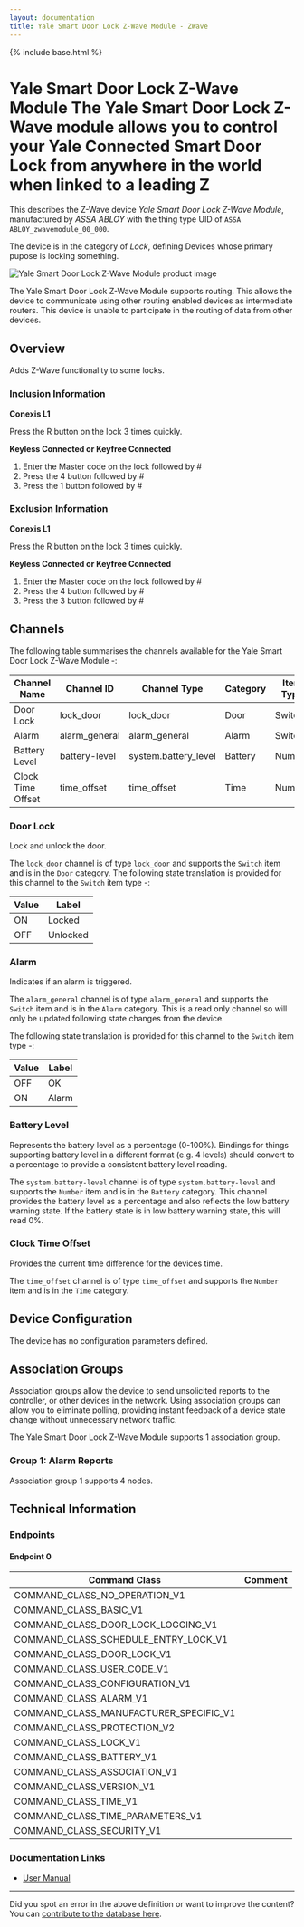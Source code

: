 ```yaml
---
layout: documentation
title: Yale Smart Door Lock Z-Wave Module - ZWave
---
```


{% include base.html %}

# Yale Smart Door Lock Z-Wave Module The Yale Smart Door Lock Z-Wave module allows you to control your Yale Connected Smart Door Lock from anywhere in the world when linked to a leading Z
This describes the Z-Wave device *Yale Smart Door Lock Z-Wave Module*, manufactured by *ASSA ABLOY* with the thing type UID of ```ASSA ABLOY_zwavemodule_00_000```.

The device is in the category of *Lock*, defining Devices whose primary pupose is locking something.

![Yale Smart Door Lock Z-Wave Module product image](https://opensmarthouse.org/assets/zwave/attachments/810/------.jpg)


The Yale Smart Door Lock Z-Wave Module supports routing. This allows the device to communicate using other routing enabled devices as intermediate routers.  This device is unable to participate in the routing of data from other devices.

## Overview

Adds Z-Wave functionality to some locks.

### Inclusion Information

**Conexis L1**

Press the R button on the lock 3 times quickly.

**Keyless Connected or Keyfree Connected**

  1. Enter the Master code on the lock followed by #
  2. Press the 4 button followed by #
  3. Press the 1 button followed by #

### Exclusion Information

**Conexis L1**

Press the R button on the lock 3 times quickly.

**Keyless Connected or Keyfree Connected**

  1. Enter the Master code on the lock followed by #
  2. Press the 4 button followed by #
  3. Press the 3 button followed by #

## Channels

The following table summarises the channels available for the Yale Smart Door Lock Z-Wave Module -:

| Channel Name | Channel ID | Channel Type | Category | Item Type |
|--------------|------------|--------------|----------|-----------|
| Door Lock | lock_door | lock_door | Door | Switch | 
| Alarm | alarm_general | alarm_general | Alarm | Switch | 
| Battery Level | battery-level | system.battery_level | Battery | Number |
| Clock Time Offset | time_offset | time_offset | Time | Number | 

### Door Lock
Lock and unlock the door.

The ```lock_door``` channel is of type ```lock_door``` and supports the ```Switch``` item and is in the ```Door``` category.
The following state translation is provided for this channel to the ```Switch``` item type -:

| Value | Label     |
|-------|-----------|
| ON | Locked |
| OFF | Unlocked |

### Alarm
Indicates if an alarm is triggered.

The ```alarm_general``` channel is of type ```alarm_general``` and supports the ```Switch``` item and is in the ```Alarm``` category. This is a read only channel so will only be updated following state changes from the device.

The following state translation is provided for this channel to the ```Switch``` item type -:

| Value | Label     |
|-------|-----------|
| OFF | OK |
| ON | Alarm |

### Battery Level
Represents the battery level as a percentage (0-100%). Bindings for things supporting battery level in a different format (e.g. 4 levels) should convert to a percentage to provide a consistent battery level reading.

The ```system.battery-level``` channel is of type ```system.battery-level``` and supports the ```Number``` item and is in the ```Battery``` category.
This channel provides the battery level as a percentage and also reflects the low battery warning state. If the battery state is in low battery warning state, this will read 0%.
### Clock Time Offset
Provides the current time difference for the devices time.

The ```time_offset``` channel is of type ```time_offset``` and supports the ```Number``` item and is in the ```Time``` category.



## Device Configuration

The device has no configuration parameters defined.

## Association Groups

Association groups allow the device to send unsolicited reports to the controller, or other devices in the network. Using association groups can allow you to eliminate polling, providing instant feedback of a device state change without unnecessary network traffic.

The Yale Smart Door Lock Z-Wave Module supports 1 association group.

### Group 1: Alarm Reports


Association group 1 supports 4 nodes.

## Technical Information

### Endpoints

#### Endpoint 0

| Command Class | Comment |
|---------------|---------|
| COMMAND_CLASS_NO_OPERATION_V1| |
| COMMAND_CLASS_BASIC_V1| |
| COMMAND_CLASS_DOOR_LOCK_LOGGING_V1| |
| COMMAND_CLASS_SCHEDULE_ENTRY_LOCK_V1| |
| COMMAND_CLASS_DOOR_LOCK_V1| |
| COMMAND_CLASS_USER_CODE_V1| |
| COMMAND_CLASS_CONFIGURATION_V1| |
| COMMAND_CLASS_ALARM_V1| |
| COMMAND_CLASS_MANUFACTURER_SPECIFIC_V1| |
| COMMAND_CLASS_PROTECTION_V2| |
| COMMAND_CLASS_LOCK_V1| |
| COMMAND_CLASS_BATTERY_V1| |
| COMMAND_CLASS_ASSOCIATION_V1| |
| COMMAND_CLASS_VERSION_V1| |
| COMMAND_CLASS_TIME_V1| |
| COMMAND_CLASS_TIME_PARAMETERS_V1| |
| COMMAND_CLASS_SECURITY_V1| |

### Documentation Links

* [User Manual](https://www.opensmarthouse.org/zwavedatabase/810/Z-Wave-Module-2-Manual.pdf)

---

Did you spot an error in the above definition or want to improve the content?
You can [contribute to the database here](https://www.opensmarthouse.org/zwavedatabase/810).
